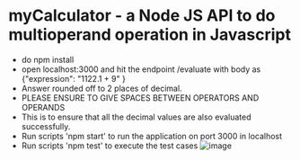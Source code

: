 # myCalculator - a Node JS API to do multioperand operation in Javascript
- do npm install
- open localhost:3000 and hit the endpoint /evaluate with body as {"expression": "1122.1 + 9" }
- Answer rounded off to 2 places of decimal.
- PLEASE ENSURE TO GIVE SPACES BETWEEN OPERATORS AND OPERANDS
- This is to ensure that all the decimal values are also evaluated successfully.
- Run scripts 'npm start' to run the application on port 3000 in localhost
- Run scripts 'npm test' to execute the test cases
![image](https://user-images.githubusercontent.com/4312917/132491885-1f5889f5-0495-4688-a160-b27d10597111.png)
